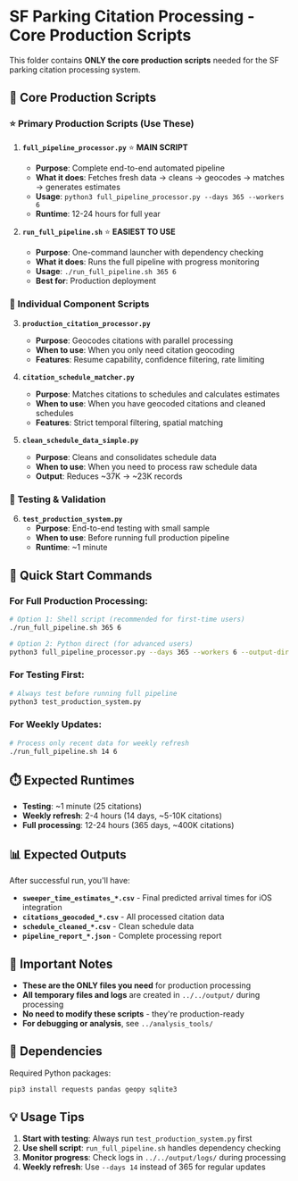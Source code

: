 # SF Parking Citation Processing - Core Production Scripts

This folder contains **ONLY the core production scripts** needed for the SF parking citation processing system.

## 🚀 Core Production Scripts

### ⭐ **Primary Production Scripts (Use These)**

1. **`full_pipeline_processor.py`** ⭐ **MAIN SCRIPT**
   - **Purpose**: Complete end-to-end automated pipeline
   - **What it does**: Fetches fresh data → cleans → geocodes → matches → generates estimates
   - **Usage**: `python3 full_pipeline_processor.py --days 365 --workers 6`
   - **Runtime**: 12-24 hours for full year

2. **`run_full_pipeline.sh`** ⭐ **EASIEST TO USE**
   - **Purpose**: One-command launcher with dependency checking
   - **What it does**: Runs the full pipeline with progress monitoring
   - **Usage**: `./run_full_pipeline.sh 365 6`
   - **Best for**: Production deployment

### 🔧 **Individual Component Scripts**

3. **`production_citation_processor.py`**
   - **Purpose**: Geocodes citations with parallel processing
   - **When to use**: When you only need citation geocoding
   - **Features**: Resume capability, confidence filtering, rate limiting

4. **`citation_schedule_matcher.py`**
   - **Purpose**: Matches citations to schedules and calculates estimates
   - **When to use**: When you have geocoded citations and cleaned schedules
   - **Features**: Strict temporal filtering, spatial matching

5. **`clean_schedule_data_simple.py`**
   - **Purpose**: Cleans and consolidates schedule data
   - **When to use**: When you need to process raw schedule data
   - **Output**: Reduces ~37K → ~23K records

### 🧪 **Testing & Validation**

6. **`test_production_system.py`**
   - **Purpose**: End-to-end testing with small sample
   - **When to use**: Before running full production pipeline
   - **Runtime**: ~1 minute

## 🎯 **Quick Start Commands**

### For Full Production Processing:
```bash
# Option 1: Shell script (recommended for first-time users)
./run_full_pipeline.sh 365 6

# Option 2: Python direct (for advanced users)
python3 full_pipeline_processor.py --days 365 --workers 6 --output-dir ../../output/production_run/
```

### For Testing First:
```bash
# Always test before running full pipeline
python3 test_production_system.py
```

### For Weekly Updates:
```bash
# Process only recent data for weekly refresh
./run_full_pipeline.sh 14 6
```

## ⏱️ **Expected Runtimes**

- **Testing**: ~1 minute (25 citations)
- **Weekly refresh**: 2-4 hours (14 days, ~5-10K citations)
- **Full processing**: 12-24 hours (365 days, ~400K citations)

## 📊 **Expected Outputs**

After successful run, you'll have:
- **`sweeper_time_estimates_*.csv`** - Final predicted arrival times for iOS integration
- **`citations_geocoded_*.csv`** - All processed citation data
- **`schedule_cleaned_*.csv`** - Clean schedule data
- **`pipeline_report_*.json`** - Complete processing report

## 🚨 **Important Notes**

- **These are the ONLY files you need** for production processing
- **All temporary files and logs** are created in `../../output/` during processing
- **No need to modify these scripts** - they're production-ready
- **For debugging or analysis**, see `../analysis_tools/`

## 🔄 **Dependencies**

Required Python packages:
```bash
pip3 install requests pandas geopy sqlite3
```

## 💡 **Usage Tips**

1. **Start with testing**: Always run `test_production_system.py` first
2. **Use shell script**: `run_full_pipeline.sh` handles dependency checking
3. **Monitor progress**: Check logs in `../../output/logs/` during processing
4. **Weekly refresh**: Use `--days 14` instead of 365 for regular updates